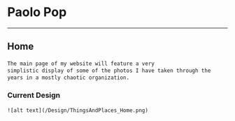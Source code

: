 # Paolo Pop

---

## Home
    The main page of my website will feature a very 
    simplistic display of some of the photos I have taken through the years in a mostly chaotic organization.

### Current Design 
    ![alt text](/Design/ThingsAndPlaces_Home.png)